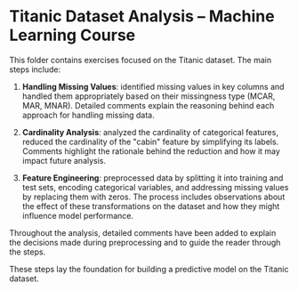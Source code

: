 # Titanic Dataset Analysis – Machine Learning Course

This folder contains exercises focused on the Titanic dataset. The main steps include:

1. **Handling Missing Values**: identified missing values in key columns and handled them appropriately based on their missingness type (MCAR, MAR, MNAR). Detailed comments explain the reasoning behind each approach for handling missing data.
   
2. **Cardinality Analysis**: analyzed the cardinality of categorical features, reduced the cardinality of the "cabin" feature by simplifying its labels. Comments highlight the rationale behind the reduction and how it may impact future analysis.
   
3. **Feature Engineering**: preprocessed data by splitting it into training and test sets, encoding categorical variables, and addressing missing values by replacing them with zeros. The process includes observations about the effect of these transformations on the dataset and how they might influence model performance.

Throughout the analysis, detailed comments have been added to explain the decisions made during preprocessing and to guide the reader through the steps.

These steps lay the foundation for building a predictive model on the Titanic dataset.

